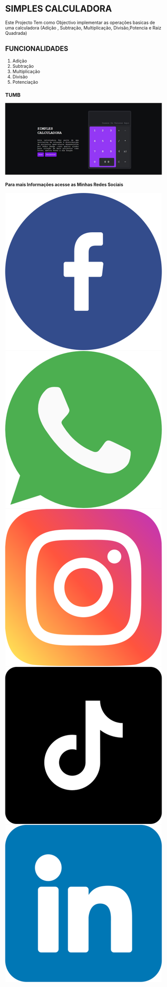 # SIMPLES CALCULADORA

Este Projecto Tem como Objectivo implementar as operações basicas de uma calculadora (Adição , Subtração, Multiplicação, Divisão,Potencia e Raiz Quadrada)

## FUNCIONALIDADES

<ol>
    <li>Adição</li>
    <li>Subtração</li>
    <li>Multiplicação</li>
    <li>Divisão</li>
    <li>Potenciação</li>
</ol>

### TUMB

![Imagem do projecto](./assets/images/project/Capturar.JPG)

#### Para mais Informações acesse as Minhas Redes Sociais
![ [](https://m.facebook.com/people/Bangui-Bunga-Pedro/100077932472452/) ](./assets/icons/social%20media/facebook.png)
![+244 945691669](./assets/icons/social%20media/whatsapp.png)
![](./assets/icons/social%20media/instagram.png)
![](./assets/icons/social%20media/tiktok.png)
![](./assets/icons/social%20media/linkedin.png)
